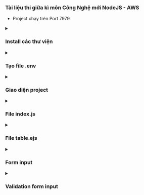 ### Tài liệu thi giữa kì môn Công Nghệ mới NodeJS - AWS
- Project chạy trên Port 7979
<details close>
    <summary>
        <h3>Install các thư viện</h3>
    </summary>
    <img src="./img/cnm-12.png" />
</details> 
<details close>
    <summary>
        <h3>Tạo file .env</h3>
    </summary>
    + Đặt tên các biến trong file .env
    + Nhập SecretKey và AccessKey của AWS vào
    + Hình minh họa
    <img src="./img/env.png" />
</details> 
<details close>
    <summary>
        <h3>Giao diện project</h3>
    </summary>
    <img src="./img/cnm-01.png" />
    <img src="./img/cnm-02.png" />
</details>
<details close>
    <summary>
        <h3>File index.js</h3>
    </summary>
    <img src="./img/cnm-09.png" />
    <img src="./img/cnm-10.png" />
    <img src="./img/cnm-11.png" />
</details>
<details close>
    <summary>
        <h3>File table.ejs</h3>
    </summary>
    <img src="./img/cnm-07.png" />
    <img src="./img/cnm-08.png" />
</details>
<details close>
    <summary>
        <h3>Form input</h3>
    </summary>
    <img src="./img/cnm-06.png" />
</details>
<details close>
    <summary>
        <h3>Validation form input</h3>
    </summary>
    <img src="./img/cnm-03.png" />
    <img src="./img/cnm-04.png" />
    <img src="./img/cnm-05.png" />
</details>
